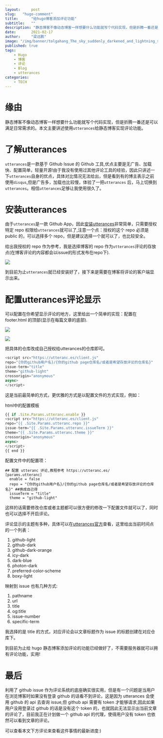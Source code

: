 ```yaml
---
layout:     post 
slug:   "hugo-comment"
title:      "给hugo博客添加评论功能"
subtitle:   ""
description: "静态博客不像动态博客一样想要什么功能就写个代码实现，但是折腾一番还是可以满足日常需求的，比如基于Github添加一个评论系统."  
date:       2021-02-17
author:     "梁远鹏"
image: "/img/banner/tolgahang_The_sky_suddenly_darkened_and_lightning_struck_with_t_87bfe445-a272-486a-9961-5f424dcca429.png"
published: true
tags: 
    - Hugo
    - 博客
    - 评论
    - Blog
    - utterances
categories: 
    - TECH
---  
```


# 缘由  

静态博客不像动态博客一样想要什么功能就写个代码实现，但是折腾一番还是可以满足日常需求的。本文主要讲述使用`utterances`给静态博客实现评论功能。  

# 了解utterances  

`utterances`是一款基于 Github Issue 的 Github 工具,优点主要是无广告、加载快、配置简单，轻量开源!由于我没有使用过其他评论工具的经验，因此只讲述一下`utterances`自身的优点，具体对比情况无法给出，但是看到有的博主表示之前使用`disqus`,但是广告多，加载也比较慢，体验了一把`utterances` 后，马上切换到`utterances`。相信`utterances`足够让我使用很久了。  

# 安装utterances  

由于`utterances`是一款 Github App，因此[安装utterances](https://github.com/apps/utterances)非常简单，只需要授权特定 repo 权限给`utterances`就可以了,注意一个点：授权的这个 repo 必须是 public 的，可以选择多个 repo，但是建议选择一个就可以了，也比较安全。  

给出我授权的 repo 作为参考，我是选择博客的 repo 作为`utterances`评论的存放点(在博客评论的内容都会以issue的形式发布在repo下).  

![](/img/blog/comments/blog11.png)  

到目前为止`utterances`就已经安装好了，接下来是需要在博客将评论的客户端显示出来。  

# 配置utterances评论显示  

可以配置在你希望显示评论的地方，这里给出一个简单的实现：配置在 footer.html 的顶部(显示在每篇文章的底部).  

![](/img/blog/comments/blog12.png)   

![](/img/blog/comments/blog13.png)

把具体的仓库改成自己授权给utterances的仓库即可。  

```javascript
<script src="https://utteranc.es/client.js"
repo="{你的github用户名}/{你的github page仓库名/或者是希望存放评论的仓库名}"
issue-term="title"
theme="github-light"
crossorigin="anonymous"
async>
</script>  
```    

这是当前最简单的方式，更优雅的方式是以配置文件的方式实现，例如：  

html中的配置模板
```javascript
{{ if .Site.Params.utteranc.enable }}
<script src="https://utteranc.es/client.js"
repo="{{ .Site.Params.utteranc.repo }}"
issue-term="{{ .Site.Params.utteranc.issueTerm }}"
theme="{{ .Site.Params.utteranc.theme }}"
crossorigin="anonymous"
async>
</script>
{{ end }}
```  

配置文件中的配置项：  
```
## 配置 utteranc 评论,教程参考 https://utteranc.es/
[params.utteranc]
  enable = false
  repo = "{你的github用户名}/{你的github page仓库名/或者是希望存放评论的仓库名}" ##换成自己得
  issueTerm = "title"
  theme = "github-light"
```  

这样的话需要修改仓库或者主题都可以很方便的修改一下配置文件就可以了，同时也可以选择不开启评论。  

评论显示的主题有多种，具体可以在[utterances官方](https://utteranc.es/?installation_id=14775258&setup_action=install)查看，这里给出当前时间点的一个列表：   

1. github-light
2. github-dark
3. github-dark-orange
4. icy-dark
5. dark-blue
6. photon-dark  
7. preferred-color-scheme
8. boxy-light  

映射到 issue 也有几种方式:  

1. pathname
2. url
3. title
4. og:title
5. issue-number
6. specific-term  

我选择的是 title 的方式，对应评论会以文章标题作为 issue 的标题创建在对应仓库下。    

到目前为止给 hugo 静态博客添加评论的功能已经做好了，不需要服务器就可以拥有评论功能，实用!  

# 最后

利用了 github issue 作为评论系统的底座确实很实用，但是有一个问题是当用户在浏览博客时如果没有登录 github 的话看不到评论，这是因为 utterances 会使用 github 的 api 去查询 issue,但 github api 需要有 token 才能够请求,因此如果用户没用登录过 github 的话是没有这个 token 的，也就因此无法显示出当前文章的评论了，目前我正在计划做一个 github api 的代理，使得用户没有 token 也依然可以看到文章的评论。

可以查看本文下方评论来查看这件事情的最新进度:)
